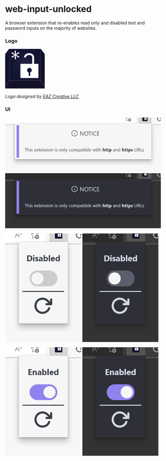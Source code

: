 # web-input-unlocked
A browser extension that re-enables read only and disabled text and password inputs on the majority of websites.

### Logo
<img src="logo-512.png" alt="Logo" width="128px" height="128px">

*Logo designed by [EAZ Creative LLC](https://www.eazcreative.com/)*

### UI
![Light Notice Message UI](screenshots/light-notice.png)
![Dark Notice Message UI](screenshots/dark-notice.png)

![Light Disabled UI](screenshots/light-disabled.png)
![Dark Disabled UI](screenshots/dark-disabled.png)

![Light Enabled UI](screenshots/light-enabled.png)
![Dark Enabled UI](screenshots/dark-enabled.png)

